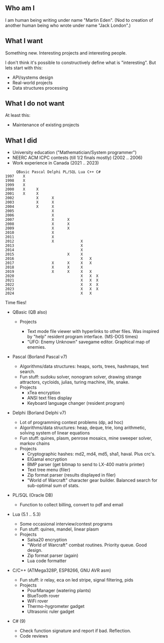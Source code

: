 ## Who am I

I am human being writing under name "Martin Eden". (Nod to creation of
another human being who wrote under name "Jack London".)

## What I want

Something new. Interesting projects and interesting people.

I don't think it's possible to constructively define what is "interesting".
But lets start with this:

  * API/systems design
  * Real-world projects
  * Data structures processing

## What I do not want

At least this:

  * Maintenance of existing projects

## What I did

* University education ("Mathematician/System programmer")
* NEERC ACM ICPC contests (till 1/2 finals mostly) (2002 .. 2006)
* Work experience in Canada (2021 .. 2023)

```
     QBasic Pascal Delphi PL/SQL Lua C++ C#
1997    X
1998    X
1999    X
2000    X     X
2001    X     X
2002          X      X
2003          X      X
2004          X      X
2005                 X
2006                 X
2007                 X      X
2008                 X      X
2009                 X      X
2010                 X
2011                 X
2012                 X            X
2013                              X
2014                              X
2015                        X     X
2016                              X   X
2017                 X      X     X   X
2018                 X      X     X
2019                 X      X     X   X
2020                              X   X  X
2021                              X   X  X
2022                              X   X  X
2023                              X   X  X
2024                              X   X
```

Time flies!

* QBasic (QB also)

  * Projects

    * Text mode file viewer with hyperlinks to other files.
      Was inspired by "help" resident program interface. (MS-DOS times)
    * "UFO: Enemy Unknown" savegame editor. Graphical map of enemies.

* Pascal (Borland Pascal v7)

  * Algorithms/data structures: heaps, sorts, trees, hashmaps, text search.
  * Fun stuff: sudoku solver, nonogram solver, drawing strange attractors, cycloids,
    julias, turing machine, life, snake.
  * Projects
    * xTea encryption
    * ANSI text files display
    * Keyboard language changer (resident program)

* Delphi (Borland Delphi v7)

  * Lot of programming contest problems (dp, ad hoc)
  * Algorithms/data structures: heap, deque, trie, long arithmetic, solving system of linear equations
  * Fun stuff: quines, plasm, penrose mosaics, mine sweeper solver, markov chains
  * Projects
    * Cryptographic hashes: md2, md4, md5, sha1, haval. Plus crc's.
    * ElGamal encryption
    * BMP parser (get bitmap to send to LX-400 matrix printer)
    * Text tree menu (filer)
    * Zip format parser (results displayed in filer)
    * "World of Warcraft" character gear builder. Balanced search for sub-optimal sum of stats.

* PL/SQL (Oracle DB)

  * Function to collect billing, convert to pdf and email

* Lua (5.1 .. 5.3)

  * Some occasional interview/contest programs
  * Fun stuff: quines, mandel, linear plasm
  * Projects
    * Salsa20 encryption
    * "World of Warcraft" combat routines. Priority queue. Good design.
    * Zip format parser (again)
    * Lua code formatter

* C/C++ (ATMega328P, ESP8266, GNU AVR asm)

  * Fun stuff: ir relay, eca on led stripe, signal filtering, pids
  * Projects
    * PourManager (watering plants)
    * BlueTooth rover
    * WiFi rover
    * Thermo-hygrometer gadget
    * Ultrasonic ruler gadget

* C# (9)

  * Check function signature and report if bad. Reflection.
  * Code reviews
